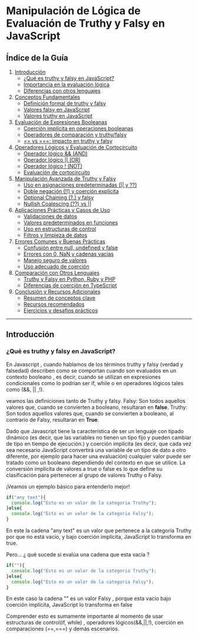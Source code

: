 # Manipulación de Lógica de Evaluación de Truthy y Falsy en JavaScript

## Índice de la Guía

1. [Introducción](#introducción)
   - [¿Qué es truthy y falsy en JavaScript?](#qué-es-truthy-y-falsy-en-javascript)
   - [Importancia en la evaluación lógica](#importancia-en-la-evaluación-lógica)
   - [Diferencias con otros lenguajes](#diferencias-con-otros-lenguajes)
2. [Conceptos Fundamentales](#conceptos-fundamentales)
   - [Definición formal de truthy y falsy](#definición-formal-de-truthy-y-falsy)
   - [Valores falsy en JavaScript](#valores-falsy-en-javascript)
   - [Valores truthy en JavaScript](#valores-truthy-en-javascript)
3. [Evaluación de Expresiones Booleanas](#evaluación-de-expresiones-booleanas)
   - [Coerción implícita en operaciones booleanas](#coerción-implícita-en-operaciones-booleanas)
   - [Operadores de comparación y truthy/falsy](#operadores-de-comparación-y-truthyfalsy)
   - [== vs ===: impacto en truthy y falsy](#vs--impacto-en-truthy-y-falsy)
4. [Operadores Lógicos y Evaluación de Cortocircuito](#operadores-lógicos-y-evaluación-de-cortocircuito)
   - [Operador lógico && (AND)](#operador-lógico--and)
   - [Operador lógico || (OR)](#operador-lógico--or)
   - [Operador lógico ! (NOT)](#operador-lógico--not)
   - [Evaluación de cortocircuito](#evaluación-de-cortocircuito)
5. [Manipulación Avanzada de Truthy y Falsy](#manipulación-avanzada-de-truthy-y-falsy)
   - [Uso en asignaciones predeterminadas (|| y ??)](#uso-en-asignaciones-predeterminadas--y-)
   - [Doble negación (!!) y coerción explícita](#doble-negación--y-coerción-explícita)
   - [Optional Chaining (?.) y falsy](#optional-chaining--y-falsy)
   - [Nullish Coalescing (??) vs ||](#nullish-coalescing--vs-)
6. [Aplicaciones Prácticas y Casos de Uso](#aplicaciones-prácticas-y-casos-de-uso)
   - [Validaciones de datos](#validaciones-de-datos)
   - [Valores predeterminados en funciones](#valores-predeterminados-en-funciones)
   - [Uso en estructuras de control](#uso-en-estructuras-de-control)
   - [Filtros y limpieza de datos](#filtros-y-limpieza-de-datos)
7. [Errores Comunes y Buenas Prácticas](#errores-comunes-y-buenas-prácticas)
   - [Confusión entre null, undefined y false](#confusión-entre-null-undefined-y-false)
   - [Errores con 0, NaN y cadenas vacías](#errores-con-0-nan-y-cadenas-vacías)
   - [Manejo seguro de valores](#manejo-seguro-de-valores)
   - [Uso adecuado de coerción](#uso-adecuado-de-coerción)
8. [Comparación con Otros Lenguajes](#comparación-con-otros-lenguajes)
   - [Truthy y Falsy en Python, Ruby y PHP](#truthy-y-falsy-en-python-ruby-y-php)
   - [Diferencias de coerción en TypeScript](#diferencias-de-coerción-en-typescript)
9. [Conclusión y Recursos Adicionales](#conclusión-y-recursos-adicionales)
   - [Resumen de conceptos clave](#resumen-de-conceptos-clave)
   - [Recursos recomendados](#recursos-recomendados)
   - [Ejercicios y desafíos prácticos](#ejercicios-y-desafíos-prácticos)

---

## Introducción

### ¿Qué es truthy y falsy en JavaScript?
En Javascript , cuando hablamos de los términos truthy y falsy (verdad y falsedad) describen como se comportan cuando son evaluados en un contexto booleano , es decir, cuando se utilizan en expresiones condicionales como lo podrían ser if, while o en operadores lógicos tales como (&&, || ,!).

veamos las definiciones tanto de Truthy y falsy.
Falsy: Son todos aquellos valores que, cuando se convierten a booleano, resultaran en **false**.
Truthy: Son todos aquellos valores que, cuando se convierten a booleano, al contrario de Falsy, resultaran en **True**.

Dado que Javascript tiene la característica de ser un lenguaje con tipado dinámico (es decir, que las variables no tienen un tipo fijo y pueden cambiar de tipo en tiempo de ejecución.) y coerción implícita (es decir, que cada vez sea necesario JavaScript convertirá una variable de un tipo de dato a otro diferente, por ejemplo para hacer una evaluación) cualquier valor puede ser tratado como un  booleano dependiendo del contexto en que se utilice. La conversión implícita de valores a true o false es lo que define su clasificación para pertenecer al grupo de valores Truthy o Falsy.

¡Veamos un ejemplo básico para entenderlo mejor!

```javascript
if("any text"){
  console.log("Esto es un valor de la categoria Truthy");
}else{
  console.log("Esto es un valor de la categoria Falsy");
}
```
En este la cadena "any text" es un valor que pertenece a la categoría Truthy por que no está vacío, y bajo coerción implícita, JavaScript lo transforma en true.

Pero... ¿ qué sucede si evalúa una cadena que esta vacía ?

```javascript
if(""){
  console.log("Esto es un valor de la categoria Truthy");
}else{
  console.log("Esto es un valor de la categoria Falsy");
}
```
En este caso la cadena "" es un valor Falsy , porque esta vacío bajo coerción implícita, JavaScript lo transforma en false

Comprender esto es sumamente importante al momento de usar estructuras de control(if, while) , operadores lógicos(&&,||,!), coerción en comparaciones (\==,===) y demás escenarios.

